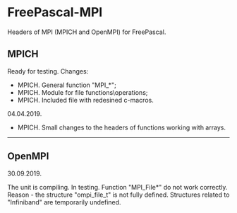 # FreePascal-MPI
Headers of MPI (MPICH and OpenMPI) for FreePascal.

## MPICH
Ready for testing.
Changes:
- MPICH. General function "MPI_*";
- MPICH. Module for file functions\operations;
- MPICH. Included file with redesined c-macros.

04.04.2019.
- MPICH. Small changes to the headers of functions working with arrays. 
------------------------------
## OpenMPI
30.09.2019.

The unit is compiling. In testing.
Function "MPI_File*" do not work correctly. Reason - the structure "ompi_file_t" is not fully defined. 
Structures related to "Infiniband" are temporarily undefined.
